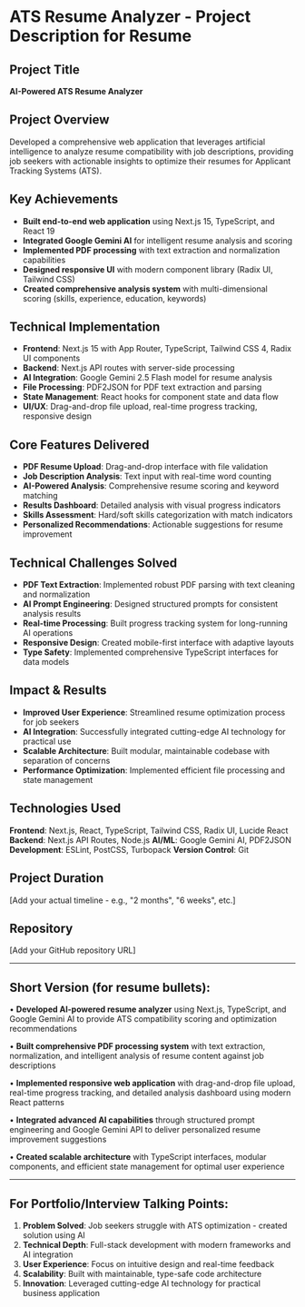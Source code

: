 # ATS Resume Analyzer - Project Description for Resume

## Project Title

**AI-Powered ATS Resume Analyzer**

## Project Overview

Developed a comprehensive web application that leverages artificial intelligence to analyze resume compatibility with job descriptions, providing job seekers with actionable insights to optimize their resumes for Applicant Tracking Systems (ATS).

## Key Achievements

- **Built end-to-end web application** using Next.js 15, TypeScript, and React 19
- **Integrated Google Gemini AI** for intelligent resume analysis and scoring
- **Implemented PDF processing** with text extraction and normalization capabilities
- **Designed responsive UI** with modern component library (Radix UI, Tailwind CSS)
- **Created comprehensive analysis system** with multi-dimensional scoring (skills, experience, education, keywords)

## Technical Implementation

- **Frontend**: Next.js 15 with App Router, TypeScript, Tailwind CSS 4, Radix UI components
- **Backend**: Next.js API routes with server-side processing
- **AI Integration**: Google Gemini 2.5 Flash model for resume analysis
- **File Processing**: PDF2JSON for PDF text extraction and parsing
- **State Management**: React hooks for component state and data flow
- **UI/UX**: Drag-and-drop file upload, real-time progress tracking, responsive design

## Core Features Delivered

- **PDF Resume Upload**: Drag-and-drop interface with file validation
- **Job Description Analysis**: Text input with real-time word counting
- **AI-Powered Analysis**: Comprehensive resume scoring and keyword matching
- **Results Dashboard**: Detailed analysis with visual progress indicators
- **Skills Assessment**: Hard/soft skills categorization with match indicators
- **Personalized Recommendations**: Actionable suggestions for resume improvement

## Technical Challenges Solved

- **PDF Text Extraction**: Implemented robust PDF parsing with text cleaning and normalization
- **AI Prompt Engineering**: Designed structured prompts for consistent analysis results
- **Real-time Processing**: Built progress tracking system for long-running AI operations
- **Responsive Design**: Created mobile-first interface with adaptive layouts
- **Type Safety**: Implemented comprehensive TypeScript interfaces for data models

## Impact & Results

- **Improved User Experience**: Streamlined resume optimization process for job seekers
- **AI Integration**: Successfully integrated cutting-edge AI technology for practical use
- **Scalable Architecture**: Built modular, maintainable codebase with separation of concerns
- **Performance Optimization**: Implemented efficient file processing and state management

## Technologies Used

**Frontend**: Next.js, React, TypeScript, Tailwind CSS, Radix UI, Lucide React
**Backend**: Next.js API Routes, Node.js
**AI/ML**: Google Gemini AI, PDF2JSON
**Development**: ESLint, PostCSS, Turbopack
**Version Control**: Git

## Project Duration

[Add your actual timeline - e.g., "2 months", "6 weeks", etc.]

## Repository

[Add your GitHub repository URL]

---

## Short Version (for resume bullets):

• **Developed AI-powered resume analyzer** using Next.js, TypeScript, and Google Gemini AI to provide ATS compatibility scoring and optimization recommendations

• **Built comprehensive PDF processing system** with text extraction, normalization, and intelligent analysis of resume content against job descriptions

• **Implemented responsive web application** with drag-and-drop file upload, real-time progress tracking, and detailed analysis dashboard using modern React patterns

• **Integrated advanced AI capabilities** through structured prompt engineering and Google Gemini API to deliver personalized resume improvement suggestions

• **Created scalable architecture** with TypeScript interfaces, modular components, and efficient state management for optimal user experience

---

## For Portfolio/Interview Talking Points:

1. **Problem Solved**: Job seekers struggle with ATS optimization - created solution using AI
2. **Technical Depth**: Full-stack development with modern frameworks and AI integration
3. **User Experience**: Focus on intuitive design and real-time feedback
4. **Scalability**: Built with maintainable, type-safe code architecture
5. **Innovation**: Leveraged cutting-edge AI technology for practical business application
